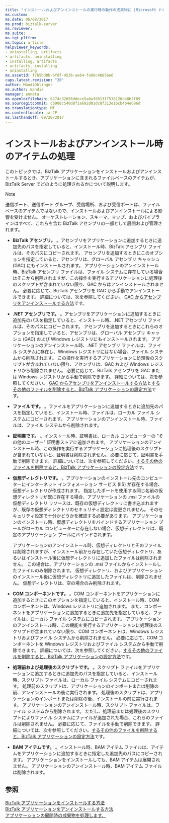 ```yaml
---
title: "インストールおよびアンインストールの実行時の動作の成果物に |Microsoft ドキュメント"
ms.custom: 
ms.date: 06/08/2017
ms.prod: biztalk-server
ms.reviewer: 
ms.suite: 
ms.tgt_pltfrm: 
ms.topic: article
helpviewer_keywords:
- uninstalling, artifacts
- artifacts, uninstalling
- installing, artifacts
- artifacts, installing
- uninstalling
ms.assetid: f7b5bd8b-bfdf-4536-ae64-fa98c4885be6
caps.latest.revision: "20"
author: MandiOhlinger
ms.author: mandia
manager: anneta
ms.openlocfilehash: 6274c32656ddece5a0afd81317538126d48b2f89
ms.sourcegitcommit: cb908c540d8f1a692d01dc8f313e16cb4b4e696d
ms.translationtype: MT
ms.contentlocale: ja-JP
ms.lasthandoff: 09/20/2017
---
```

# <a name="what-happens-to-artifacts-during-installation-and-uninstallation"></a>インストールおよびアンインストール時のアイテムの処理
このトピックでは、BizTalk アプリケーションをインストールおよびアンインストールするとき、アプリケーションに含まれるファイルベースのアイテムが、BizTalk Server でどのように処理されるかについて説明します。  
  
> [!NOTE]
>  送信ポート、送信ポート グループ、受信場所、および受信ポートは、ファイルベースのアイテムではないので、インストールおよびアンインストールによる影響を受けません。 オーケストレーション、スキーマ、マップ、およびパイプラインはすべて、これらを含む BizTalk アセンブリの一部として展開および管理されます。  
  
-   **BizTalk アセンブリ。** 。アセンブリをアプリケーションに追加するときに追加先のパスを指定していると、インストール時、BizTalk アセンブリ ファイルは、そのパスにコピーされます。 アセンブリを追加するときにこのオプションを指定していると、アセンブリは、グローバル アセンブリ キャッシュ (GAC) にもインストールされます。 アプリケーションのアンインストール時、BizTalk アセンブリ ファイルは、ファイル システムに存在している場合はそこから削除されますが、この操作を実行するアプリケーションに処理後のスクリプトが含まれていない限り、GAC からはアンインストールされません。 必要に応じて、BizTalk アセンブリを GAC から手動でアンインストールできます。 詳細については、次を参照してください。 [GAC からアセンブリをアンインストールする方法](http://msdn.microsoft.com/library/464706a8-f902-4d05-a724-19169facd2b4)です。  
  
-   **.NET アセンブリです。** 。アセンブリをアプリケーションに追加するときに追加先のパスを指定していると、インストール時、.NET アセンブリ ファイルは、そのパスにコピーされます。 アセンブリを追加するときにこれらのオプションを指定していると、アセンブリは、グローバル アセンブリ キャッシュ (GAC) および Windows レジストリにもインストールされます。 アプリケーションのアンインストール時、.NET アセンブリ ファイルは、ファイル システムに存在し、Windows レジストリにはない場合、ファイル システムから削除されます。 この操作を実行するアプリケーションに処理後のスクリプトが含まれていない限り、アセンブリは、GAC および Windows レジストリから削除されません。 必要に応じて、BizTalk アセンブリを GAC または Windows レジストリから手動で削除できます。 詳細については、次を参照してください。 [GAC からアセンブリをアンインストールする方法](http://msdn.microsoft.com/library/464706a8-f902-4d05-a724-19169facd2b4)と[するその他のファイルを削除すると、BizTalk アプリケーションの設定方法](../core/how-to-remove-other-files-and-settings-for-a-biztalk-application.md)です。  
  
-   **ファイルです。** 。ファイルをアプリケーションに追加するときに追加先のパスを指定していると、インストール時、ファイルは、ローカル ファイル システムにコピーされます。 アプリケーションのアンインストール時、ファイルは、ファイル システムから削除されます。  
  
-   **証明書です。** 。インストール時、証明書は、ローカル コンピューターの "その他のユーザー" 証明書ストアに追加されます。 アプリケーションのアンインストール時、この操作を実行するアプリケーションに処理後のスクリプトが含まれていないと、証明書は削除されません。 必要に応じて、証明書を手動で削除できます。 詳細については、次を参照してください。[するその他のファイルを削除すると、BizTalk アプリケーションの設定方法](../core/how-to-remove-other-files-and-settings-for-a-biztalk-application.md)です。  
  
-   **仮想ディレクトリです。** 。アプリケーションのインストール先のコンピューターにインターネット インフォメーション サービス (IIS) が存在する場合、仮想ディレクトリが作成されます。 指定したポートを使用する同じ名前の仮想ディレクトリが既に存在する場合、アプリケーションの .msi ファイルの仮想ディレクトリ リソースは、既存の仮想ディレクトリに書き込まれますが、既存の仮想ディレクトリのセキュリティ設定は変更されません。 そのセキュリティ設定で十分かどうかを確認する必要があります。 アプリケーションのインストール時、仮想ディレクトリをバインドするアプリケーション プールがローカル コンピューターに存在しない場合、仮想ディレクトリは、既定のアプリケーション プールにバインドされます。  
  
     アプリケーションのアンインストール時、仮想ディレクトリとそのファイルは削除されますが、インストール前から存在していた仮想ディレクトリ、あるいはインストール後に仮想ディレクトリに追加したファイルは削除されません。 この場合は、アプリケーションの .msi ファイルからインストールしたファイルのみ削除されます。 仮想ディレクトリ、およびアプリケーションのインストール後に仮想ディレクトリに追加したファイルは、削除されません。 仮想ディレクトリは、空の場合のみ削除されます。  
  
-   **COM コンポーネントです。** 。COM コンポーネントをアプリケーションに追加するときにこのオプションを指定していると、インストール時、COM コンポーネントは、Windows レジストリに追加されます。 また、コンポーネントをアプリケーションに追加するときに追加先を指定していると、ファイルは、ローカル ファイル システムにコピーされます。 アプリケーションのアンインストール時、この機能を実行するアプリケーションに処理後のスクリプトが含まれていない限り、COM コンポーネントは、Windows レジストリおよびファイル システムから削除されません。 必要に応じて、COM コンポーネントを Windows レジストリおよびファイル システムから手動で削除できます。 詳細については、次を参照してください。[するその他のファイルを削除すると、BizTalk アプリケーションの設定方法](../core/how-to-remove-other-files-and-settings-for-a-biztalk-application.md)です。  
  
-   **処理前および処理後のスクリプトです。** 。スクリプト ファイルをアプリケーションに追加するときに追加先のパスを指定していると、インストール時、スクリプト ファイルは、ローカル ファイル システムにコピーされます。 処理前のスクリプトは、アプリケーションのインポートまたは削除の前、アンインストールの後に実行されます。 処理後のスクリプトは、アプリケーションのインポートまたは削除の後、インストールの前に実行されます。 アプリケーションのアンインストール時、スクリプト ファイルは、ファイル システムから削除されます。 ただし、処理前または処理後のスクリプトによりファイル システムにファイルが追加された場合、これらのファイルは削除されません。 必要に応じて、ファイルを手動で削除できます。 詳細については、次を参照してください。[するその他のファイルを削除すると、BizTalk アプリケーションの設定方法](../core/how-to-remove-other-files-and-settings-for-a-biztalk-application.md)です。  
  
-   **BAM アイテムです。** 。インストール時、BAM アイテム ファイルは、アイテムをアプリケーションに追加するときに指定した追加先のパスにコピーされます。 アプリケーションをインストールしても、BAM アイテムは展開されません。 アプリケーションのアンインストール時、BAM アイテム ファイルは削除されます。  
  
## <a name="see-also"></a>参照  
 [BizTalk アプリケーションをインストールする方法](../core/how-to-install-a-biztalk-application.md)   
 [BizTalk アプリケーションをアンインストールする方法](../core/how-to-uninstall-a-biztalk-application.md)   
 [アプリケーションの展開時の成果物を処理します。](../core/what-happens-to-artifacts-during-application-deployment.md)